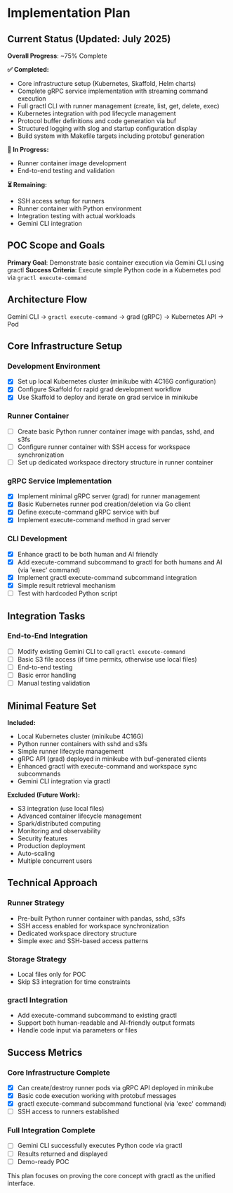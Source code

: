 # Implementation Plan

## Current Status (Updated: July 2025)

**Overall Progress**: ~75% Complete

**✅ Completed:**
- Core infrastructure setup (Kubernetes, Skaffold, Helm charts)
- Complete gRPC service implementation with streaming command execution
- Full gractl CLI with runner management (create, list, get, delete, exec)
- Kubernetes integration with pod lifecycle management
- Protocol buffer definitions and code generation via buf
- Structured logging with slog and startup configuration display
- Build system with Makefile targets including protobuf generation

**🚧 In Progress:**
- Runner container image development
- End-to-end testing and validation

**⏳ Remaining:**
- SSH access setup for runners
- Runner container with Python environment
- Integration testing with actual workloads
- Gemini CLI integration

## POC Scope and Goals

**Primary Goal**: Demonstrate basic container execution via Gemini CLI using gractl
**Success Criteria**: Execute simple Python code in a Kubernetes pod via `gractl execute-command`

## Architecture Flow

Gemini CLI → `gractl execute-command` → grad (gRPC) → Kubernetes API → Pod

## Core Infrastructure Setup

### Development Environment

- [x] Set up local Kubernetes cluster (minikube with 4C16G configuration)
- [x] Configure Skaffold for rapid grad development workflow
- [x] Use Skaffold to deploy and iterate on grad service in minikube

### Runner Container

- [ ] Create basic Python runner container image with pandas, sshd, and s3fs
- [ ] Configure runner container with SSH access for workspace synchronization
- [ ] Set up dedicated workspace directory structure in runner container

### gRPC Service Implementation

- [x] Implement minimal gRPC server (grad) for runner management
- [x] Basic Kubernetes runner pod creation/deletion via Go client
- [x] Define execute-command gRPC service with buf
- [x] Implement execute-command method in grad server

### CLI Development

- [x] Enhance gractl to be both human and AI friendly
- [x] Add execute-command subcommand to gractl for both humans and AI (via 'exec' command)
- [x] Implement gractl execute-command subcommand integration
- [x] Simple result retrieval mechanism
- [ ] Test with hardcoded Python script

## Integration Tasks

### End-to-End Integration

- [ ] Modify existing Gemini CLI to call `gractl execute-command`
- [ ] Basic S3 file access (if time permits, otherwise use local files)
- [ ] End-to-end testing
- [ ] Basic error handling
- [ ] Manual testing validation

## Minimal Feature Set

**Included:**

- Local Kubernetes cluster (minikube 4C16G)
- Python runner containers with sshd and s3fs
- Simple runner lifecycle management
- gRPC API (grad) deployed in minikube with buf-generated clients
- Enhanced gractl with execute-command and workspace sync subcommands
- Gemini CLI integration via gractl

**Excluded (Future Work):**

- S3 integration (use local files)
- Advanced container lifecycle management
- Spark/distributed computing
- Monitoring and observability
- Security features
- Production deployment
- Auto-scaling
- Multiple concurrent users

## Technical Approach

### Runner Strategy

- Pre-built Python runner container with pandas, sshd, s3fs
- SSH access enabled for workspace synchronization
- Dedicated workspace directory structure
- Simple exec and SSH-based access patterns

### Storage Strategy

- Local files only for POC
- Skip S3 integration for time constraints

### gractl Integration

- Add execute-command subcommand to existing gractl
- Support both human-readable and AI-friendly output formats
- Handle code input via parameters or files

## Success Metrics

### Core Infrastructure Complete

- [x] Can create/destroy runner pods via gRPC API deployed in minikube
- [x] Basic code execution working with protobuf messages
- [x] gractl execute-command subcommand functional (via 'exec' command)
- [ ] SSH access to runners established

### Full Integration Complete

- [ ] Gemini CLI successfully executes Python code via gractl
- [ ] Results returned and displayed
- [ ] Demo-ready POC

This plan focuses on proving the core concept with gractl as the unified interface.
